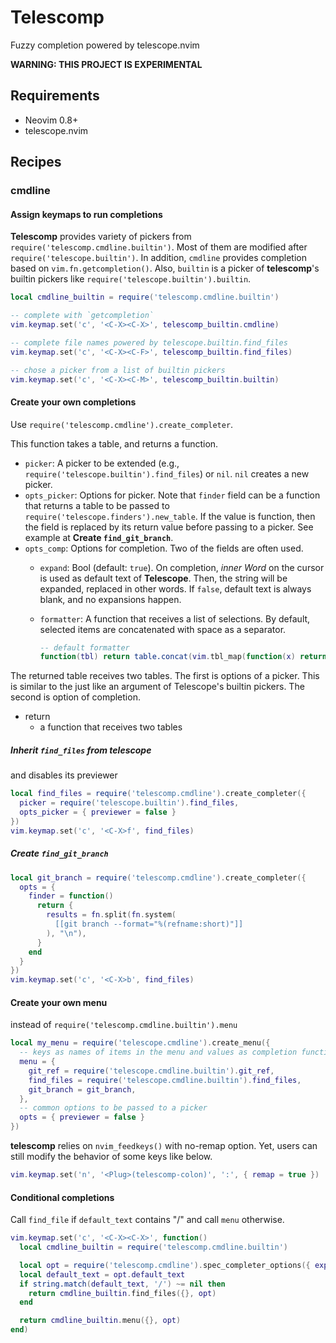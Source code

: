 # Telescomp

Fuzzy completion powered by telescope.nvim

**WARNING: THIS PROJECT IS EXPERIMENTAL**

## Requirements

- Neovim 0.8+
- telescope.nvim

## Recipes

### cmdline

#### Assign keymaps to run completions

**Telescomp** provides variety of pickers from `require('telescomp.cmdline.builtin')`.
Most of them are modified after `require('telescope.builtin')`.
In addition, `cmdline` provides completion based on `vim.fn.getcompletion()`.
Also, `builtin` is a picker of **telescomp**'s builtin pickers like `require('telescope.builtin').builtin`.

``` lua
local cmdline_builtin = require('telescomp.cmdline.builtin')

-- complete with `getcompletion`
vim.keymap.set('c', '<C-X><C-X>', telescomp_builtin.cmdline)

-- complete file names powered by telescope.builtin.find_files
vim.keymap.set('c', '<C-X><C-F>', telescomp_builtin.find_files)

-- chose a picker from a list of builtin pickers
vim.keymap.set('c', '<C-X><C-M>', telescomp_builtin.builtin)
```

#### Create your own completions

Use `require('telescomp.cmdline').create_completer`.

This function takes a table, and returns a function.

- `picker`: A picker to be extended (e.g., `require('telescope.builtin').find_files`) or `nil`. `nil` creates a new picker.
- `opts_picker`: Options for picker. Note that `finder` field can be a function that returns a table to be passed to `require('telescope.finders').new_table`. If the value is function, then the field is replaced by its return value before passing to a picker. See example at **Create `find_git_branch`**.
- `opts_comp`: Options for completion. Two of the fields are often used.
    - `expand`: Bool (default: `true`). On completion, *inner Word* on the cursor is used as default text of **Telescope**. Then, the string will be expanded, replaced in other words. If `false`, default text is always blank, and no expansions happen.
    - `formatter`: A function that receives a list of selections. By default, selected items are concatenated with space as a separator.

      ``` lua
      -- default formatter
      function(tbl) return table.concat(vim.tbl_map(function(x) return x[1] end, tbl), ' ') end
      ```

The returned table receives two tables. The first is options of a picker. This is similar to the  just like an argument of Telescope's builtin pickers. The second is option of completion.
- return
    - a function that receives two tables

##### Inherit `find_files` from telescope

and disables its previewer

``` lua
local find_files = require('telescomp.cmdline').create_completer({
  picker = require('telescope.builtin').find_files,
  opts_picker = { previewer = false }
})
vim.keymap.set('c', '<C-X>f', find_files)
```

##### Create `find_git_branch`

``` lua
local git_branch = require('telescomp.cmdline').create_completer({
  opts = {
    finder = function()
      return {
        results = fn.split(fn.system(
          [[git branch --format="%(refname:short)"]]
        ), "\n"),
      }
    end
  }
})
vim.keymap.set('c', '<C-X>b', find_files)
```

#### Create your own menu

instead of `require('telescomp.cmdline.builtin').menu`

``` lua
local my_menu = require('telescope.cmdline').create_menu({
  -- keys as names of items in the menu and values as completion functions
  menu = {
    git_ref = require('telescope.cmdline.builtin').git_ref,
    find_files = require('telescope.cmdline.builtin').find_files,
    git_branch = git_branch,
  },
  -- common options to be passed to a picker
  opts = { previewer = false }
})
```

**telescomp** relies on `nvim_feedkeys()` with no-remap option.
Yet, users can still modify the behavior of some keys like below.

``` lua
vim.keymap.set('n', '<Plug>(telescomp-colon)', ':', { remap = true })
```

#### Conditional completions

Call `find_file` if `default_text` contains "/" and call `menu` otherwise.

``` lua
vim.keymap.set('c', '<C-X><C-X>', function()
  local cmdline_builtin = require('telescomp.cmdline.builtin')

  local opt = require('telescomp.cmdline').spec_completer_options({ expand = true })
  local default_text = opt.default_text
  if string.match(default_text, '/') ~= nil then
    return cmdline_builtin.find_files({}, opt)
  end

  return cmdline_builtin.menu({}, opt)
end)
```
